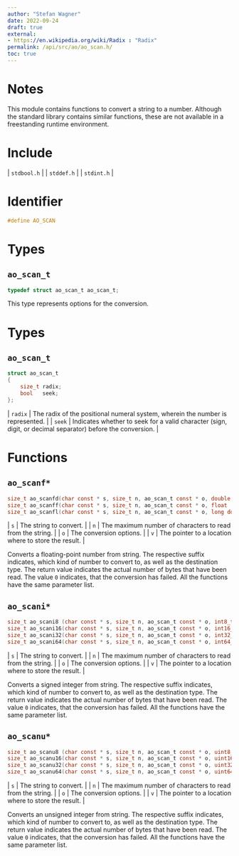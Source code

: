 ```yaml
---
author: "Stefan Wagner"
date: 2022-09-24
draft: true
external:
- https://en.wikipedia.org/wiki/Radix : "Radix"
permalink: /api/src/ao/ao_scan.h/
toc: true
---
```


# Notes

This module contains functions to convert a string to a number. Although the standard library contains similar functions, these are not available in a freestanding runtime environment.

# Include

| `stdbool.h` |
| `stddef.h` |
| `stdint.h` |

# Identifier

```c
#define AO_SCAN
```

# Types

## `ao_scan_t`

```c
typedef struct ao_scan_t ao_scan_t;
```

This type represents options for the conversion.

# Types

## `ao_scan_t`

```c
struct ao_scan_t
{
    size_t radix;
    bool   seek;
};
```

| `radix` | The radix of the positional numeral system, wherein the number is represented. |
| `seek` | Indicates whether to seek for a valid character (sign, digit, or decimal separator) before the conversion. |

# Functions

## `ao_scanf*`

```c
size_t ao_scanfd(char const * s, size_t n, ao_scan_t const * o, double      * v);
size_t ao_scanff(char const * s, size_t n, ao_scan_t const * o, float       * v);
size_t ao_scanfl(char const * s, size_t n, ao_scan_t const * o, long double * v);
```

| `s` | The string to convert. |
| `n` | The maximum number of characters to read from the string. |
| `o` | The conversion options. |
| `v` | The pointer to a location where to store the result. |

Converts a floating-point number from string. The respective suffix indicates, which kind of number to convert to, as well as the destination type. The return value indicates the actual number of bytes that have been read. The value `0` indicates, that the conversion has failed. All the functions have the same parameter list.

## `ao_scani*`

```c
size_t ao_scani8 (char const * s, size_t n, ao_scan_t const * o, int8_t  * v);
size_t ao_scani16(char const * s, size_t n, ao_scan_t const * o, int16_t * v);
size_t ao_scani32(char const * s, size_t n, ao_scan_t const * o, int32_t * v);
size_t ao_scani64(char const * s, size_t n, ao_scan_t const * o, int64_t * v);
```

| `s` | The string to convert. |
| `n` | The maximum number of characters to read from the string. |
| `o` | The conversion options. |
| `v` | The pointer to a location where to store the result. |

Converts a signed integer from string. The respective suffix indicates, which kind of number to convert to, as well as the destination type. The return value indicates the actual number of bytes that have been read. The value `0` indicates, that the conversion has failed. All the functions have the same parameter list.

## `ao_scanu*`

```c
size_t ao_scanu8 (char const * s, size_t n, ao_scan_t const * o, uint8_t  * v);
size_t ao_scanu16(char const * s, size_t n, ao_scan_t const * o, uint16_t * v);
size_t ao_scanu32(char const * s, size_t n, ao_scan_t const * o, uint32_t * v);
size_t ao_scanu64(char const * s, size_t n, ao_scan_t const * o, uint64_t * v);
```

| `s` | The string to convert. |
| `n` | The maximum number of characters to read from the string. |
| `o` | The conversion options. |
| `v` | The pointer to a location where to store the result. |

Converts an unsigned integer from string. The respective suffix indicates, which kind of number to convert to, as well as the destination type. The return value indicates the actual number of bytes that have been read. The value `0` indicates, that the conversion has failed. All the functions have the same parameter list.
